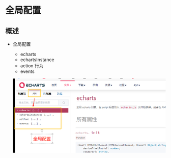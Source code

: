 # 全局配置

## 概述

+ 全局配置

  + echarts
  + echartsInstance
  + action 行为
  + events

  ![alt text](images/全局配置.png)

